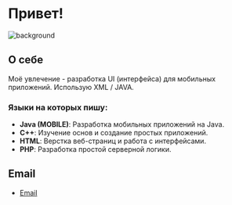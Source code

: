#  Привет!

![background](https://via.placeholder.com/1200x300.png?text=Welcome+to+My+GitHub)

## О себе

Моё увлечение - разработка UI (интерфейса) для мобильных приложений.
Использую XML / JAVA.

### Языки на которых пишу:

- **Java (MOBILE)**: Разработка мобильных приложений на Java.
- **C++**: Изучение основ и создание простых приложений.
- **HTML**: Верстка веб-страниц и работа с интерфейсами.
- **PHP**: Разработка простой серверной логики.

## Email
- [Email](mailto:mitkonogit@gmail.com)
